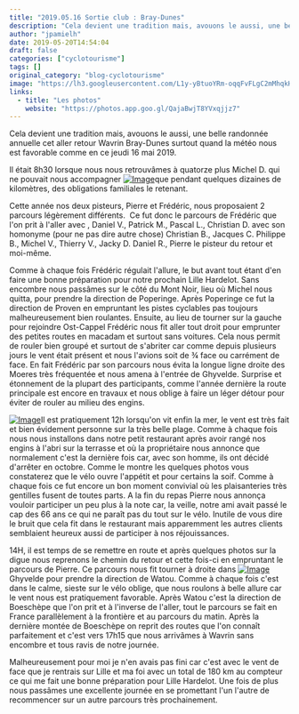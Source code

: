 ```yaml
---
title: "2019.05.16 Sortie club : Bray-Dunes"
description: "Cela devient une tradition mais, avouons le aussi, une belle randonnée annuelle cet aller retour Wavrin Bray-Dunes surtout quand la météo nous est favorable comme en ce jeudi 16 mai 2019."
author: "jpamielh"
date: 2019-05-20T14:54:04
draft: false
categories: ["cyclotourisme"]
tags: []
original_category: "blog-cyclotourisme"
image: "https://lh3.googleusercontent.com/L1y-yBtuoYRm-oqqFvFLgC2mMhqkHDfUua6eIrNXZu2vBGvvJtPN5EGRDDkVyRX-FCUJayN6dlgzfn2pd40S9pEdqwWha1KT47xqyfkXd1g5gE-pdfa9eRqe6FOAef0tjZevQixPM47Zb7KCkIMfm8eYbieWY5GRKWkw_rM0iWKnCB1oLbcfNvEDDHu51i1g2-HfB_HVqS3TZ2cpLHk2I6SGtONk9TH1TX4qkpN1fqWUtGXQeiC3Ryh6a0mwPg6FW_YT_EIOJVjalkR1Iu5_QU8f6_BSoo51E5rRsq7zYXf12iC7jhOcFZfi_Ubw1TKZdWYlXIc5OzR-1ZudF0q6TM496kDXEGmTZmMtcHDJ8Pac0cgN9tjB560kpRxvSFaM1yFWdWI1asku6l7nvZy0Og-Kw0TV0p_QuVecisD0kqCh3qi9oUsM5XpkuJGKVk3a-ev1sfw9_ZPHMOkn5LZAIYN7BDBuh5NI3J8rtVJCpetvSFoSZjIk8I0-YrOvtd-YTEJhxqUvI3vyA1iMwfO8OuB_Rim2PRZcGZNeNZJtdM3yiCfPM--YU7Yn0Bbf9t1OsdwN4ZQoz9YQl-RyNK6hS-gM-ATeZV3lhBR_8Qs8xT6wrrzufYjDDn6aI9o7U1rcS2H05HflBYbAuyqLxlnH2ZlZGpWE5fKy=w1024-h768-no"
links:
  - title: "Les photos"
    website: "https://photos.app.goo.gl/QajaBwjT8YVxqjjz7"
---
```


Cela devient une tradition mais, avouons le aussi, une belle randonnée annuelle cet aller retour Wavrin Bray-Dunes surtout quand la météo nous est favorable comme en ce jeudi 16 mai 2019.

<!--more-->

Il était 8h30 lorsque nous nous retrouvâmes à quatorze plus Michel D. qui ne pouvait nous accompagner [![Image](https://lh3.googleusercontent.com/wo2AdUD6RhtgzMHoRkhxey6fLyOSOTiavxe8a9grJvDDPWMIZyHhuyVEfjIZHJmLVTXSDQgzCHrz2ozcgq6Bk0efsqbnHSxwS0kw-0UdhkyViJpd87-KObv7TUi0UBRffJMLJ5Kn6sPZxobI3BVsQvI_aX4ZGNUOgaBrNOfFOrho3FqrwxlI_qTXtDGvWN8f_bx6yWc1MUFm5MJh6cBtn6V12FHW06XPhZukew1IKREfBXxiDVK0RH6gRXuBSU7tgbMsMFODyG8fGiuQizAhy1qUAAnsu82X3crVRleq_rG8ThALj2S2k3ccqyjfW0f-FIQf_pYOkbYwboWrPcLkEW8t03c3hnzjNpOF65wumKpzCs6QyvlBdTKJYna4jvdN_ClIwedyxNF1jaAsKfWoUnslF_QvaoqgxFWR35jG_UKasyCQHoc7BvoaKYJJxIrXQoYQwhbmTpzTeF4geDEVYaojss03pjpGNQCcVevXMGtb1nIn0-NJ7m8kne0qG6akZBYtUjfhg9dodMl3rEUQqlOZpoFO9ZQDmt9jslSdZGsiIAhrlbgUO83qI_7kJk6POfEOhpuddDdkRJtiW1sW0YoX4UnawOwWEF24_CUMPs9l0SAKopQldbFETuaFctfVT58fDLlrFecfdVIrS3y_0xUhEdhwMCJFG67KiGjdJXU5Z-7mxWKkuf0-afx9zpnLvGkurMV1jXp6RwpZy_7GBYIssw=w1024-h768-no)](https://lh3.googleusercontent.com/wo2AdUD6RhtgzMHoRkhxey6fLyOSOTiavxe8a9grJvDDPWMIZyHhuyVEfjIZHJmLVTXSDQgzCHrz2ozcgq6Bk0efsqbnHSxwS0kw-0UdhkyViJpd87-KObv7TUi0UBRffJMLJ5Kn6sPZxobI3BVsQvI_aX4ZGNUOgaBrNOfFOrho3FqrwxlI_qTXtDGvWN8f_bx6yWc1MUFm5MJh6cBtn6V12FHW06XPhZukew1IKREfBXxiDVK0RH6gRXuBSU7tgbMsMFODyG8fGiuQizAhy1qUAAnsu82X3crVRleq_rG8ThALj2S2k3ccqyjfW0f-FIQf_pYOkbYwboWrPcLkEW8t03c3hnzjNpOF65wumKpzCs6QyvlBdTKJYna4jvdN_ClIwedyxNF1jaAsKfWoUnslF_QvaoqgxFWR35jG_UKasyCQHoc7BvoaKYJJxIrXQoYQwhbmTpzTeF4geDEVYaojss03pjpGNQCcVevXMGtb1nIn0-NJ7m8kne0qG6akZBYtUjfhg9dodMl3rEUQqlOZpoFO9ZQDmt9jslSdZGsiIAhrlbgUO83qI_7kJk6POfEOhpuddDdkRJtiW1sW0YoX4UnawOwWEF24_CUMPs9l0SAKopQldbFETuaFctfVT58fDLlrFecfdVIrS3y_0xUhEdhwMCJFG67KiGjdJXU5Z-7mxWKkuf0-afx9zpnLvGkurMV1jXp6RwpZy_7GBYIssw=w1024-h768-no)que pendant quelques dizaines de kilomètres, des obligations familiales le retenant.

Cette année nos deux pisteurs, Pierre et Frédéric, nous proposaient 2 parcours légèrement différents.&nbsp; Ce fut donc le parcours de Frédéric que l'on prit à l'aller avec , Daniel V., Patrick M., Pascal L., Christian D. avec son homonyme (pour ne pas dire autre chose) Christian B., Jacques C. Philippe B., Michel V., Thierry V., Jacky D. Daniel R., Pierre le pisteur du retour et moi-même.

Comme à chaque fois Frédéric régulait l'allure, le but avant tout étant d'en faire une bonne préparation pour notre prochain Lille Hardelot. Sans encombre nous passâmes sur le côté du Mont Noir, lieu où Michel nous quitta, pour prendre la direction de Poperinge. Après Poperinge ce fut la direction de Proven en empruntant les pistes cyclables pas toujours malheureusement bien roulantes. Ensuite, au lieu de tourner sur la gauche pour rejoindre Ost-Cappel Frédéric nous fit aller tout droit pour emprunter des petites routes en macadam et surtout sans voitures. Cela nous permit de rouler bien groupé et surtout de s'abriter car comme depuis plusieurs jours le vent était présent et nous l'avions soit de ¾ face ou carrément de face. En fait Frédéric par son parcours nous évita la longue ligne droite des Moeres très fréquentée et nous amena à l'entrée de Ghyvelde. Surprise et étonnement de la plupart des participants, comme l'année dernière la route principale est encore en travaux et nous oblige à faire un léger détour pour éviter de rouler au milieu des engins.

[![Image](https://lh3.googleusercontent.com/jBdw2aVT_IW4K_lznPmVyA1riSOVByExLeZUIINLj-lMoAaT-3goyY1I4cW9I3zhs8QcvbjwRW_P2coFfFcsp8OKDtGeZyFIKkhhvHd057WcjByFrYa2LPV1gjFhLoxq8yQj8BKBZ1P3I45a8r5FJ-PkEzQRnQVMavPSL__RYsZEBtnft-DHI3pz5TLz40VBd9BLeb1L4cA9sHGH71ArFySDidLtLUg509dGlhlq927knXKF7JpAmXgEUcVvXZgka5f6C4psPLlMR1u84H4Kawp4MHHKn0US2NKRASsjv7btyG-Bym6LVEP9KqPx84sFDiqc7SEnQFaR_HceJ5ewnDIUDBHd4kvUROdlc0S4B36DB_OhiEO-6lFMJj0h9_mGMS3Sw2KdTtw1L7CT4iftUx087dJfaQm2TJVgeBf_Ft9VDusCNSERnu5QeNVXU0KBv-CzV0HFMz1WQJivqMId_xVFgjWyCU_cMNHuyGv6B387RHWbI01SaJ3GsQGroLz7A8w9SOc0kWDnTwzr7ipjDWAGoWMAozOVnSVNS8DnHe9i7x7yxg4koJjmnxeyeGYEbK3aH0PmjsXt8_D8skeL4shvt5mYsQZFtI6QXlUGAWeIyI6MqKOf_XRj9kBGodIOCGWMovVB7_CbcenMRXWKmJ1OBJzKwSz5G_o-EVDfec5nQcHJARMDukz8hQA-0e5-1WAtvYkoM_CQGbrzN_664Sxdng=w1024-h768-no)](https://lh3.googleusercontent.com/jBdw2aVT_IW4K_lznPmVyA1riSOVByExLeZUIINLj-lMoAaT-3goyY1I4cW9I3zhs8QcvbjwRW_P2coFfFcsp8OKDtGeZyFIKkhhvHd057WcjByFrYa2LPV1gjFhLoxq8yQj8BKBZ1P3I45a8r5FJ-PkEzQRnQVMavPSL__RYsZEBtnft-DHI3pz5TLz40VBd9BLeb1L4cA9sHGH71ArFySDidLtLUg509dGlhlq927knXKF7JpAmXgEUcVvXZgka5f6C4psPLlMR1u84H4Kawp4MHHKn0US2NKRASsjv7btyG-Bym6LVEP9KqPx84sFDiqc7SEnQFaR_HceJ5ewnDIUDBHd4kvUROdlc0S4B36DB_OhiEO-6lFMJj0h9_mGMS3Sw2KdTtw1L7CT4iftUx087dJfaQm2TJVgeBf_Ft9VDusCNSERnu5QeNVXU0KBv-CzV0HFMz1WQJivqMId_xVFgjWyCU_cMNHuyGv6B387RHWbI01SaJ3GsQGroLz7A8w9SOc0kWDnTwzr7ipjDWAGoWMAozOVnSVNS8DnHe9i7x7yxg4koJjmnxeyeGYEbK3aH0PmjsXt8_D8skeL4shvt5mYsQZFtI6QXlUGAWeIyI6MqKOf_XRj9kBGodIOCGWMovVB7_CbcenMRXWKmJ1OBJzKwSz5G_o-EVDfec5nQcHJARMDukz8hQA-0e5-1WAtvYkoM_CQGbrzN_664Sxdng=w1024-h768-no)Il est pratiquement 12h lorsqu'on vit enfin la mer, le vent est très fait et bien évidement personne sur la très belle plage. Comme à chaque fois nous nous installons dans notre petit restaurant après avoir rangé nos engins à l'abri sur la terrasse et où la propriétaire nous annonce que normalement c'est la dernière fois car, avec son homme, ils ont décidé d'arrêter en octobre. Comme le montre les quelques photos vous constaterez que le vélo ouvre l'appétit et pour certains la soif. Comme à chaque fois ce fut encore un bon moment convivial où les plaisanteries très gentilles fusent de toutes parts. A la fin du repas Pierre nous annonça vouloir participer un peu plus à la note car, la veille, notre ami avait passé le cap des 66 ans ce qui ne paraît pas du tout sur le vélo. Inutile de vous dire le bruit que cela fit dans le restaurant mais apparemment les autres clients semblaient heureux aussi de participer à nos réjouissances.

14H, il est temps de se remettre en route et après quelques photos sur la digue nous reprenons le chemin du retour et cette fois-ci en empruntant le parcours de Pierre. Ce parcours nous fit tourner à droite dans [![Image](https://lh3.googleusercontent.com/hohdabvk6cLX51TAPLsieLKMotsGeFToWhVAyPtcCsRQIgfCz2DcADah0ZcfEHT3RxyhNFlphfX8WgxuBLtZkW-kaXKqCM9Y5H7QpcTIqRprwoUv48ZDp9WmM1JLmamyqFv3wHZt8A07wlUcADgTr__Vudp5wR2REaq72eb8LtyEFzsKgyIDqHBhmh9zHEp7c4yDOy54k3WpGtwjyB8SQHwYCDvRwFw0SxzMPfKZh6aEla4fLNosUE_FxjCip--4fwxOorgGCv6jCislBlke8260reFp2CI-9oWXVAxwlPvEqiapccZ-dblna5eb8gNhXsxP1v5m7rYXDXaBlxS7DKlrP9sNnVOBiaUoewqzZYwoYXUQJLqiMOjxcdc37FRWYvOcKTPW44KKu9vvC3NTWAFSdWtmhR51X30OEOMvSxSqxZamFhox8O69i49U2h-9bnzk5iBZUwGSEHjjbid4Y6V3H0eIUyr-OMEwfuGXBCwN8rRGfiLp1eXH2wzP0F7Adz_avf1bvcabVPz9z-xnWzxA1pr0nvVkv9L1yZwnN9kmm17GB8LiIG7RTxCu2Z-fFb1o41O-7gdy4_j0iaoEbOQS3JVz6It6RarGzBefeV-vevOi6OUP7iMDj0kHzS2fwZUVP22UFXiUvYRQRh1PgRy4vU_NiY0blCPbXcz0kV8IP8IZjK4eDmacxauGzXiA0AMS0QbxFuD7oEI_pdN3UY58jg=w1024-h768-no)](https://lh3.googleusercontent.com/hohdabvk6cLX51TAPLsieLKMotsGeFToWhVAyPtcCsRQIgfCz2DcADah0ZcfEHT3RxyhNFlphfX8WgxuBLtZkW-kaXKqCM9Y5H7QpcTIqRprwoUv48ZDp9WmM1JLmamyqFv3wHZt8A07wlUcADgTr__Vudp5wR2REaq72eb8LtyEFzsKgyIDqHBhmh9zHEp7c4yDOy54k3WpGtwjyB8SQHwYCDvRwFw0SxzMPfKZh6aEla4fLNosUE_FxjCip--4fwxOorgGCv6jCislBlke8260reFp2CI-9oWXVAxwlPvEqiapccZ-dblna5eb8gNhXsxP1v5m7rYXDXaBlxS7DKlrP9sNnVOBiaUoewqzZYwoYXUQJLqiMOjxcdc37FRWYvOcKTPW44KKu9vvC3NTWAFSdWtmhR51X30OEOMvSxSqxZamFhox8O69i49U2h-9bnzk5iBZUwGSEHjjbid4Y6V3H0eIUyr-OMEwfuGXBCwN8rRGfiLp1eXH2wzP0F7Adz_avf1bvcabVPz9z-xnWzxA1pr0nvVkv9L1yZwnN9kmm17GB8LiIG7RTxCu2Z-fFb1o41O-7gdy4_j0iaoEbOQS3JVz6It6RarGzBefeV-vevOi6OUP7iMDj0kHzS2fwZUVP22UFXiUvYRQRh1PgRy4vU_NiY0blCPbXcz0kV8IP8IZjK4eDmacxauGzXiA0AMS0QbxFuD7oEI_pdN3UY58jg=w1024-h768-no)Ghyvelde pour prendre la direction de Watou. Comme à chaque fois c'est dans le calme, sieste sur le vélo oblige, que nous roulons à belle allure car le vent nous est pratiquement favorable. Après Watou c'est la direction de Boeschèpe que l'on prit et à l'inverse de l'aller, tout le parcours se fait en France parallèlement à la frontière et au parcours du matin. Après la dernière montée de Boeschèpe on reprit des routes que l'on connaît parfaitement et c'est vers 17h15 que nous arrivâmes à Wavrin sans encombre et tous ravis de notre journée.

Malheureusement pour moi je n'en avais pas fini car c'est avec le vent de face que je rentrais sur Lille et ma foi avec un total de 180 km au compteur ce qui me fait une bonne préparation pour Lille Hardelot. Une fois de plus nous passâmes une excellente journée en se promettant l'un l'autre de recommencer sur un autre parcours très prochainement.